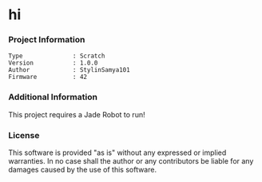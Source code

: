 hi
================



### Project Information
```
Type              : Scratch
Version           : 1.0.0
Author            : StylinSamya101
Firmware          : 42
```

### Additional Information
This project requires a Jade Robot to run!

### License
This software is provided "as is" without any expressed or implied warranties.  In no case shall the author or any contributors be liable for any damages caused by the use of this software.

